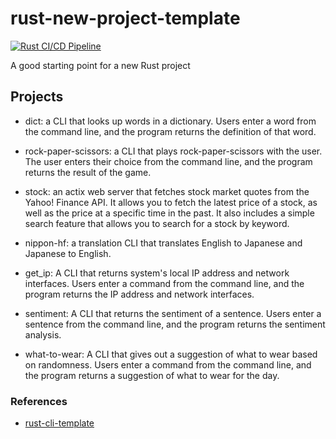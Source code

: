 # rust-new-project-template

[![Rust CI/CD Pipeline](https://github.com/carolinechen99/rust-miniprojects/actions/workflows/rust.yml/badge.svg)](https://github.com/carolinechen99/rust-miniprojects/actions/workflows/rust.yml)

A good starting point for a new Rust project

## Projects

- dict: a CLI that looks up words in a dictionary. Users enter a word from the command line, and the program returns the definition of that word.

- rock-paper-scissors: a CLI that plays rock-paper-scissors with the user. The user enters their choice from the command line, and the program returns the result of the game.

- stock: an actix web server that fetches stock market quotes from the Yahoo! Finance API. It allows you to fetch the latest price of a stock, as well as the price at a specific time in the past. It also includes a simple search feature that allows you to search for a stock by keyword.

- nippon-hf: a translation CLI that translates English to Japanese and Japanese to English.

- get_ip: A CLI that returns system's local IP address and network interfaces. Users enter a command from the command line, and the program returns the IP address and network interfaces.

- sentiment: A CLI that returns the sentiment of a sentence. Users enter a sentence from the command line, and the program returns the sentiment analysis.

- what-to-wear: A CLI that gives out a suggestion of what to wear based on randomness. Users enter a command from the command line, and the program returns a suggestion of what to wear for the day.

### References

- [rust-cli-template](https://github.com/kbknapp/rust-cli-template)
